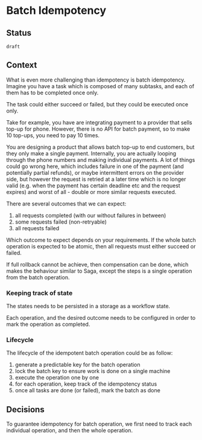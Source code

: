 # Batch Idempotency

## Status

`draft`

## Context

What is even more challenging than idempotency is batch idempotency. Imagine you have a task which is composed of many subtasks, and each of them has to be completed once only.

The task could either succeed or failed, but they could be executed once only.


Take for example, you have are integrating payment to a provider that sells top-up for phone. However, there is no API for batch payment, so to make 10 top-ups, you need to pay 10 times.

You are designing a product that allows batch top-up to end customers, but they only make a single payment. Internally, you are actually looping through the phone numbers and making individual payments. A lot of things could go wrong here, which includes failure in one of the payment (and potentially partial refunds), or maybe intermittent errors on the provider side, but however the request is retried at a later time which is no longer valid (e.g. when the payment has certain deadline etc and the request expires) and worst of all - double or more similar requests executed.

There are several outcomes that we can expect:

1. all requests completed (with our without failures in between)
2. some requests failed (non-retryable)
3. all requests failed

Which outcome to expect depends on your requirements. If the whole batch operation is expected to be atomic, then all requests must either succeed or failed.

If full rollback cannot be achieve, then compensation can be done, which makes the behaviour similar to Saga, except the steps is a single operation from the batch operation.

### Keeping track of state

The states needs to be persisted in a storage as a workflow state.

Each operation, and the desired outcome needs to be configured in order to mark the operation as completed.

### Lifecycle

The lifecycle of the idempotent batch operation could be as follow:

1. generate a predictable key for the batch operation
2. lock the batch key to ensure work is done on a single machine
3. execute the operation one by one
4. for each operation, keep track of the idempotency status
5. once all tasks are done (or failed), mark the batch as done


## Decisions

To guarantee idempotency for batch operation, we first need to track each individual operation, and then the whole operation.

